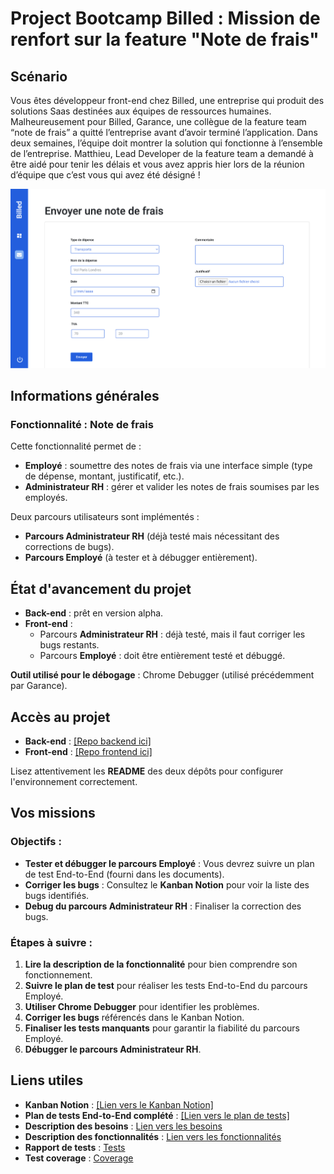# Project Bootcamp Billed : Mission de renfort sur la feature "Note de frais"

## Scénario

Vous êtes développeur front-end chez Billed, une entreprise qui produit des solutions Saas destinées aux équipes de ressources humaines.
Malheureusement pour Billed, Garance, une collègue de la feature team “note de frais” a quitté l’entreprise avant d’avoir terminé l’application.
Dans deux semaines, l’équipe doit montrer la solution qui fonctionne à l’ensemble de l’entreprise.
Matthieu, Lead Developer de la feature team a demandé à être aidé pour tenir les délais et vous avez appris hier lors de la réunion d’équipe que c’est vous qui avez été désigné !

<img src="Billed-app-FR-Front-main/src/assets/images/expense_report.png"/>
 
## Informations générales

### Fonctionnalité : Note de frais

Cette fonctionnalité permet de :
- **Employé** : soumettre des notes de frais via une interface simple (type de dépense, montant, justificatif, etc.).
- **Administrateur RH** : gérer et valider les notes de frais soumises par les employés.

Deux parcours utilisateurs sont implémentés : 
- **Parcours Administrateur RH** (déjà testé mais nécessitant des corrections de bugs).
- **Parcours Employé** (à tester et à débugger entièrement).

 
## État d'avancement du projet

- **Back-end** : prêt en version alpha.
- **Front-end** : 
  - Parcours **Administrateur RH** : déjà testé, mais il faut corriger les bugs restants.
  - Parcours **Employé** : doit être entièrement testé et débuggé.

**Outil utilisé pour le débogage** : Chrome Debugger (utilisé précédemment par Garance).


## Accès au projet

- **Back-end** : <a href="./Billed-app-FR-Back-main">[Repo backend ici]</a>
- **Front-end** : <a href="./Billed-app-FR-Front-main">[Repo frontend ici]</a>

Lisez attentivement les **README** des deux dépôts pour configurer l'environnement correctement.


## Vos missions

### Objectifs :
- **Tester et débugger le parcours Employé** : Vous devrez suivre un plan de test End-to-End (fourni dans les documents).
- **Corriger les bugs** : Consultez le **Kanban Notion** pour voir la liste des bugs identifiés.
- **Debug du parcours Administrateur RH** : Finaliser la correction des bugs.


### Étapes à suivre :
1. **Lire la description de la fonctionnalité** pour bien comprendre son fonctionnement.
2. **Suivre le plan de test** pour réaliser les tests End-to-End du parcours Employé.
3. **Utiliser Chrome Debugger** pour identifier les problèmes.
4. **Corriger les bugs** référencés dans le Kanban Notion.
5. **Finaliser les tests manquants** pour garantir la fiabilité du parcours Employé.
6. **Débugger le parcours Administrateur RH**.


## Liens utiles

- **Kanban Notion** : <a href="https://drive.google.com/file/d/1o5sMTH37cF6rSmz2AJxjA8eLCKrpSslL/view?usp=drive_link">[Lien vers le Kanban Notion]</a>
- **Plan de tests End-to-End complété** : <a href="https://drive.google.com/file/d/1FK0FL-PvwbVvDcqQRlj93_19OUTQGjyB/view?usp=drive_link">[Lien vers le plan de tests]</a>
- **Description des besoins** : <a href="https://drive.google.com/file/d/1OiU3OccBE2dKnfneVZaGhJm5pN_4xOia/view?usp=drive_link">Lien vers les besoins</a>
- **Description des fonctionnalités** : <a href="https://drive.google.com/file/d/12UR08AXoIlFeb6E2CmWBNebVSmUzPg6b/view?usp=drive_link">Lien vers les fonctionnalités</a>
- **Rapport de tests** : <a href="https://drive.google.com/file/d/1ze9TJ_xbSTDYyDh3KQ5t9ZYefluCdOs0/view?usp=drive_link">Tests</a>
- **Test coverage** : <a href="https://drive.google.com/file/d/1s33wgRRHfgd0lZG2cF8JAFj8pLFy8L9C/view?usp=drive_link">Coverage</a>





